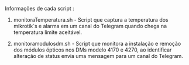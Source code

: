 Informações de cada script :

1. monitoraTemperatura.sh - Script que captura a temperatura dos mikrotik`s e alarma em um canal do Telegram quando chega na temperatura limite aceitável.

2. monitoramodulosdm.sh - Script que monitora a instalação e remoção dos módulos ópticos nos DMs modelo 4170 e 4270, ao identificar alteração de status envia uma mensagem para um canal do Telegram.
